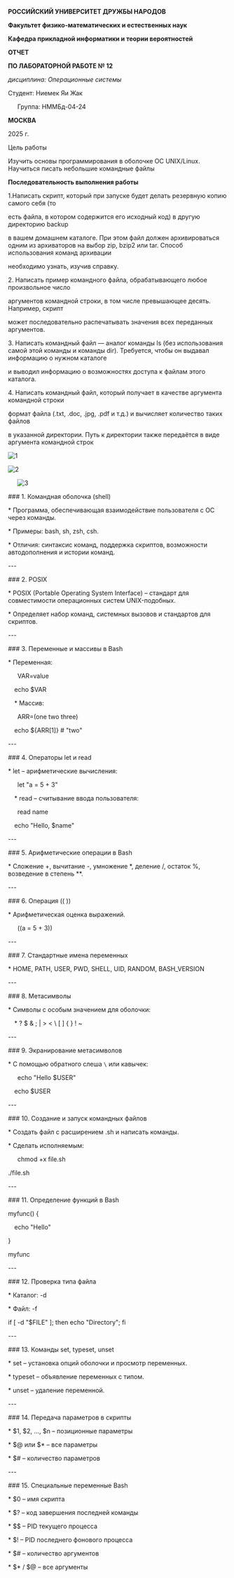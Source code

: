 ﻿**РОССИЙСКИЙ УНИВЕРСИТЕТ ДРУЖБЫ НАРОДОВ**

**Факультет физико-математических и естественных наук**

**Кафедра прикладной информатики и теории вероятностей**





**ОТЧЕТ** 

**ПО ЛАБОРАТОРНОЙ РАБОТЕ № 12**	

*дисциплина:	Операционные системы*	 









Студент: Ниемек Яи Жак                                    

`	`Группа: НММБд-04-24                                       







**МОСКВА**

2025	 г.

Цель работы

Изучить основы программирования в оболочке ОС UNIX/Linux. Научиться писать небольшие командные файлы


**Последовательность выполнения работы**

1\.Написать скрипт, который при запуске будет делать резервную копию самого себя (то

есть файла, в котором содержится его исходный код) в другую директорию backup

в вашем домашнем каталоге. При этом файл должен архивироваться одним из архиваторов на выбор zip, bzip2 или tar. Способ использования команд архивации

необходимо узнать, изучив справку.

2\. Написать пример командного файла, обрабатывающего любое произвольное число

аргументов командной строки, в том числе превышающее десять. Например, скрипт

может последовательно распечатывать значения всех переданных аргументов.

3\. Написать командный файл — аналог команды ls (без использования самой этой команды и команды dir). Требуется, чтобы он выдавал информацию о нужном каталоге

и выводил информацию о возможностях доступа к файлам этого каталога.

4\. Написать командный файл, который получает в качестве аргумента командной строки

формат файла (.txt, .doc, .jpg, .pdf и т.д.) и вычисляет количество таких файлов

в указанной директории. Путь к директории также передаётся в виде аргумента командной строк

![](Aspose.Words.1dc1ea2e-6c0a-474c-8f94-dffc5e185624.001.png "1")







![](Aspose.Words.1dc1ea2e-6c0a-474c-8f94-dffc5e185624.002.png "2")








`	`![](Aspose.Words.1dc1ea2e-6c0a-474c-8f94-dffc5e185624.003.png "3")



\### 1. Командная оболочка (shell)

\* Программа, обеспечивающая взаимодействие пользователя с ОС через команды.

\* Примеры: bash, sh, zsh, csh.

\* Отличия: синтаксис команд, поддержка скриптов, возможности автодополнения и истории команд.

\---

\### 2. POSIX

\* POSIX (Portable Operating System Interface) – стандарт для совместимости операционных систем UNIX-подобных.

\* Определяет набор команд, системных вызовов и стандартов для скриптов.

\---

\### 3. Переменные и массивы в Bash

\* Переменная:

`   `VAR=value

`  `echo $VAR

`  `\* Массив:

`   `ARR=(one two three)

`  `echo ${ARR[1]}  # "two"



\---

\### 4. Операторы let и read

\* let – арифметические вычисления:

`   `let "a = 5 + 3"

`  `\* read – считывание ввода пользователя:

`   `read name

`  `echo "Hello, $name"



\---

\### 5. Арифметические операции в Bash

\* Сложение +, вычитание -, умножение \*, деление /, остаток %, возведение в степень \*\*.

\---

\### 6. Операция (( ))

\* Арифметическая оценка выражений.

`   `((a = 5 + 3))



\---

\### 7. Стандартные имена переменных

\* HOME, PATH, USER, PWD, SHELL, UID, RANDOM, BASH\_VERSION

\---

\### 8. Метасимволы

\* Символы с особым значением для оболочки:

`  `\* ? $ & ; | > < \ [ ] { } ! ~

\---

\### 9. Экранирование метасимволов

\* С помощью обратного слеша `\` или кавычек:

`   `echo "Hello $USER"

`  `echo \$USER



\---

\### 10. Создание и запуск командных файлов

\* Создать файл с расширением .sh и написать команды.

\* Сделать исполняемым:

`   `chmod +x file.sh

./file.sh



\---

\### 11. Определение функций в Bash

myfunc() {

`  `echo "Hello"

}

myfunc

\---

\### 12. Проверка типа файла

\* Каталог: -d

\* Файл: -f

if [ -d "$FILE" ]; then echo "Directory"; fi

\---

\### 13. Команды set, typeset, unset

\* set – установка опций оболочки и просмотр переменных.

\* typeset – объявление переменных с типом.

\* unset – удаление переменной.

\---

\### 14. Передача параметров в скрипты

\* $1, $2, ..., $n – позиционные параметры

\* $@ или $\* – все параметры

\* $# – количество параметров

\---

\### 15. Специальные переменные Bash

\* $0 – имя скрипта

\* $? – код завершения последней команды

\* $$ – PID текущего процесса

\* $! – PID последнего фонового процесса

\* $# – количество аргументов

\* $\* / $@ – все аргументы


